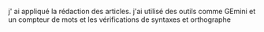 j' ai appliqué la rédaction des articles.
j'ai utilisé des outils comme GEmini et un compteur de mots et les vérifications de syntaxes et orthographe
